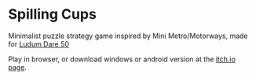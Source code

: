 # Spilling Cups
Minimalist puzzle strategy game inspired by Mini Metro/Motorways, made for <a href="https://ldjam.com/events/ludum-dare/50">Ludum Dare 50</a>

Play in browser, or download windows or android version at the <a href="https://mensi0.itch.io/spillingcups">itch.io page</a>.
 
